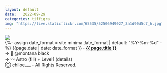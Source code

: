 ```yaml
---
layout: default
date:   2022-09-29
categories: tiffigra
img: "https://live.staticflickr.com/65535/52506949027_3a1d90d5c7_h.jpg"
---
```


<picture>
    <source srcset="{{page.img}}" media="(min-width: 800px)">
    <img src="{{page.img}}" />
</picture>


<br>
{%- assign date_format = site.minima.date_format | default: "%Y-%m-%d" -%} 
<span class="post-meta">{{page.date | date: date_format }} - </span><a style="font-weight: 700;" href="https://www.instagram.com/chiloe____/">{{ page.title }}</a><br>
<span class="post-meta">
→ 🥫 @montana black <br>
→ 〰️ Astro (fill) + Level1 (details)
</span>

<br>
<span class="post-meta" onclick="window.location='https://www.instagram.com/chiloe____/'">Ⓒ chiloe___ - All Rights Reserved.</span>